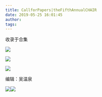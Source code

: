 ```yaml
---
title: CallforPapers|theFifthAnnualCHAIR
date: 2019-05-25 16:01:45
author: 
tags: 
---
```



收录于合集

  

![](/images/432/2.png)

![](/images/432/3.png)

![](/images/432/4.png)

  

  

编辑：吴温泉

  
![](/images/432/5.jpeg)![](/images/432/6.jpeg)

  

